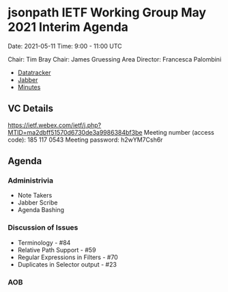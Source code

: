 # jsonpath IETF Working Group May 2021 Interim Agenda

Date: 2021-05-11
Time: 9:00 - 11:00 UTC

Chair: Tim Bray
Chair: James Gruessing
Area Director: Francesca Palombini

* [Datatracker](https://datatracker.ietf.org/group/jsonpath/about/)
* [Jabber](xmpp:jsonpath@jabber.ietf.org?join)
* [Minutes](https://codimd.ietf.org/notes-interim-2021-jsonpath-01)

## VC Details

https://ietf.webex.com/ietf/j.php?MTID=ma2dbff51570d6730de3a9986384bf3be 
Meeting number (access code): 185 117 0543
Meeting password: h2wYM7Csh6r

## Agenda

### Administrivia

* Note Takers
* Jabber Scribe
* Agenda Bashing

### Discussion of Issues

* Terminology - #84
* Relative Path Support - #59
* Regular Expressions in Filters - #70
* Duplicates in Selector output - #23

### AOB